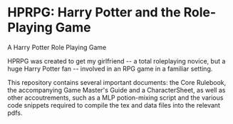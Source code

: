 # HPRPG: Harry Potter and the Role-Playing Game

A Harry Potter Role Playing Game

HPRPG was created to get my girlfriend -- a total roleplaying novice, but a huge Harry Potter fan -- involved in an RPG game in a familiar setting. 

This repository contains several important documents: the Core Rulebook, the accompanying Game Master's Guide and a CharacterSheet, as well as other accoutrements, such as a MLP potion-mixing script and the various code snippets required to compile the tex and data files into the relevant pdfs.
